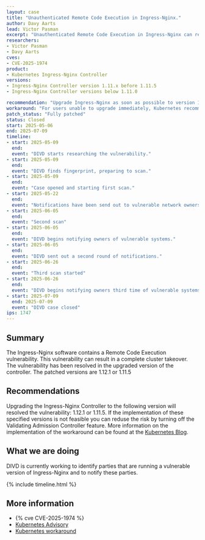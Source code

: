 ```yaml
---
layout: case
title: "Unauthenticated Remote Code Execution in Ingress-Nginx."
author: Davy Aarts
lead: Victor Pasman
excerpt: "Unauthenticated Remote Code Execution in Ingress-Nginx can result in cluster takeover."
researchers:
- Victor Pasman
- Davy Aarts
cves:
- CVE-2025-1974
product:
- Kubernetes Ingress-Nginx Controller
versions: 
- Ingress-Nginx Controller version 1.11.x before 1.11.5
- Ingress-Nginx Controller versions below 1.11.0

recommendation: "Upgrade Ingress-Nginx as soon as possible to version 1.12.1 or 1.11.5"
workaround: "For users unable to upgrade immediately, Kubernetes recommends turning off the Validating Admission Controller feature of Ingress-Nginx. Instructions for this can be found in the https://kubernetes.io/blog/2025/03/24/ingress-nginx-cve-2025-1974/"
patch_status: "Fully patched"
status: Closed
start: 2025-05-06
end: 2025-07-09
timeline:
- start: 2025-05-09
  end:
  event: "DIVD starts researching the vulnerability."
- start: 2025-05-09
  end:
  event: "DIVD finds fingerprint, preparing to scan."
- start: 2025-05-09
  end:
  event: "Case opened and starting first scan."
- start: 2025-05-22
  end:
  event: "Notifications have been send out to vulnerable network owners."
- start: 2025-06-05
  end:
  event: "Second scan"
- start: 2025-06-05
  end:
  event: "DIVD begins notifying owners of vulnerable systems."
- start: 2025-06-05
  end:
  event: "DIVD sent out a second round of notifications."
- start: 2025-06-26
  end:
  event: "Third scan started"
- start: 2025-06-26
  end:
  event: "DIVD begins notifying owners third time of vulnerable systems."
- start: 2025-07-09
  end: 2025-07-09
  event: "DIVD case closed"
ips: 1747
---
```


## Summary
The Ingress-Nginx software contains a Remote Code Execution vulnerability. This vulnerability can result in a complete cluster takeover. The vulnerability has been resolved in the upgraded version of the controller. 
The patched versions are 1.12.1 or 1.11.5

## Recommendations
Upgrading the Ingress-Nginx Controller to the following version will resolved the vulnerability: 1.12.1 or 1.11.5.
If the implementation of these specified versions is not feasible you can reduse the risk by turning off the Validating Admission Controller feature.
More information on the implementation of the workaround can be found at the [Kubernetes Blog](https://kubernetes.io/blog/2025/03/24/ingress-nginx-cve-2025-1974/).

## What we are doing
DIVD is currently working to identify parties that are running a vulnerable version of Ingress-Nginx and to notify these parties. 

{% include timeline.html %}

## More information

* {% cve  CVE-2025-1974 %}
* [Kubernetes Advisory](https://github.com/kubernetes/kubernetes/issues/131009)
* [Kubernetes workaround](https://kubernetes.io/blog/2025/03/24/ingress-nginx-cve-2025-1974/)
